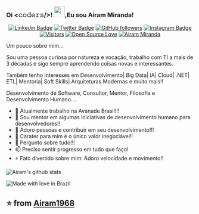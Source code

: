 ### Oi <𝚌𝚘𝚍𝚎𝚛𝚜/>! <img src="https://github.com/TheDudeThatCode/TheDudeThatCode/blob/master/Assets/Hi.gif" width="29px">,Eu sou Airam Miranda!

<div align="center">

[![Linkedin Badge](https://img.shields.io/badge/-Airam1968-blue?style=social&logo=Linkedin&logoColor=blue&link=https://www.linkedin.com/in/airam1968/)](https://www.linkedin.com/in/airam1968/) [![Twitter Badge](http://img.shields.io/badge/-@airam1968-1ca0f1?style=social&logo=twitter&logoColor=blue&link=https://twitter.com/airam1968)](https://twitter.com/airam1968) [![GitHub followers](https://img.shields.io/github/followers/airam1968?label=Follow&style=social)](https://github.com/airam1968/?tab=follow)
[![Instagram Badge](https://img.shields.io/badge/-airamma1968-blue?style=social&logo=Instagram&link=https://www.instagram.com/airamma1968/)](https://www.instagram.com/airamma1968/) [![Visitors](https://visitor-badge.glitch.me/badge?page_id=airam1968.visitor-badge)](https://github.com/airam1968) [![Open Source Love](https://badges.frapsoft.com/os/v2/open-source.svg?v=103)](https://github.com/airam1968)
 [![Airam Miranda](https://cdn.rawgit.com/sindresorhus/awesome/d7305f38d29fed78fa85652e3a63e154dd8e8829/media/badge.svg)](https://www.gitanosoftware.com.br/cvairam/)

 </div>
<div align="left">
 
Um pouco sobre mim...

Sou uma pessoa curiosa por natureza e vocação, trabalho com TI a mais de 3 décadas e sigo sempre aprendendo coisas novas e interessantes.

Também tenho interesses em 
Desenvolvimento| Big Data| IA| Cloud| .NET| ETL| Mentoria| Soft Skills| Arquiteturas Modernas e muito mais!!

Desenvolvimento de Software, Consultor, Mentor, Filosofia e Desenvolvimento Humano.... 


- 🔭 Atualmente trabalho na Avanade Brasil!!!
- 🌱 Sou mentor em algumas iniciativas de desenvolvimento humano para desenvolvedores!! 
- 👯 Adoro pessoas e contribuir em seu desenvolvimento!!!
- 🧥 Carater para mim é o único valor inegociável!!
- 💬 Pergunto sobre tudo!!!
- 📫 Preciso sentir progresso em tudo que faço!
- ⚡ Fato divertido sobre mim: Adoro velocidade e movimento!!

![Airam's github stats](https://github-readme-stats.vercel.app/api?username=airam1968&hide=["issues"]&show_icons=true)
</div>


![Made with love in Brazil](https://madewithlove.now.sh/br?heart=true&template=for-the-badge)

## ⭐️ from [Airam1968](https://github.com/airam1968)
